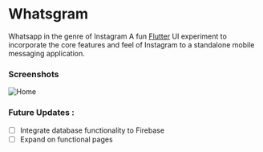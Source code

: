 # Whatsgram
Whatsapp in the genre of Instagram
A fun [Flutter](https://flutter.dev/) UI experiment to incorporate the core features and feel of Instagram to a standalone mobile messaging application.

### Screenshots 
![Home](https://user-images.githubusercontent.com/33112835/102806333-a3dbb480-43f7-11eb-90e2-dac553a257dd.png)

### Future Updates :
- [ ] Integrate database functionality to Firebase 
- [ ] Expand on functional pages 
